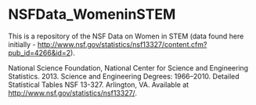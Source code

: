 NSFData_WomeninSTEM
===================

This is a repository of the NSF Data on Women in STEM (data found here initially - http://www.nsf.gov/statistics/nsf13327/content.cfm?pub_id=4266&id=2).

National Science Foundation, National Center for Science and Engineering Statistics. 2013.
Science and Engineering Degrees: 1966–2010. Detailed Statistical Tables NSF 13-327.
Arlington, VA. Available at http://www.nsf.gov/statistics/nsf13327/.
